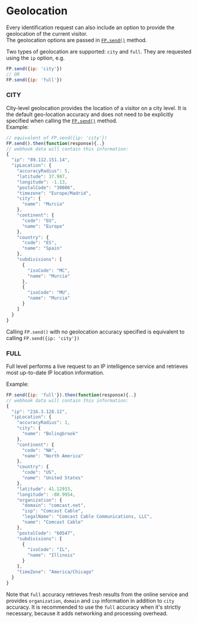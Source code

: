 # Geolocation

Every identification request can also include an option to provide the geolocation of the current visitor.  
The geolocation options are passed in [`FP.send()`](https://app.gitbook.com/@fpjs/s/pro/v/2.2.0/js-agent#send-options) method.

Two types of geolocation are supported: `city` and `full`. They are requested using the `ip` option, e.g. 

```javascript
FP.send({ip: 'city'})
// OR
FP.send({ip: 'full'})
```

### CITY

City-level geolocation provides the location of a visitor on a city level. It is the default geo-location accuracy and does not need to be explicitly specified when calling the [`FP.send()`](https://app.gitbook.com/@fpjs/s/pro/v/2.2.0/js-agent#send-options) method.  
Example:

```javascript
// equivalent of FP.send({ip: 'city'})
FP.send().then(function(response){..}
// webhook data will contain this information:
{
  "ip": "89.112.151.14",
  "ipLocation": {
    "accuracyRadius": 5,
    "latitude": 37.987,
    "longitude": -1.13,
    "postalCode": "30006",
    "timezone": "Europe/Madrid",
    "city": {
      "name": "Murcia"
    },
    "continent": {
      "code": "EU",
      "name": "Europe"
    },
    "country": {
      "code": "ES",
      "name": "Spain"
    },
    "subdivisions": [
      {
        "isoCode": "MC",
        "name": "Murcia"
      },
      {
        "isoCode": "MU",
        "name": "Murcia"
      }
    ]
  }
}
```

Calling `FP.send()` with no geolocation accuracy specified is equivalent to calling `FP.send({ip: 'city'})`

### FULL

Full level performs a live request to an IP intelligence service and retrieves most up-to-date IP location information.

Example:

```javascript
FP.send({ip: 'full'}).then(function(response){..}
// webhook data will contain this information:
{
  "ip": "216.3.128.12",
  "ipLocation": {
    "accuracyRadius": 1,
    "city": {
      "name": "Bolingbrook"
    },
    "continent": {
      "code": "NA",
      "name": "North America"
    },
    "country": {
      "code": "US",
      "name": "United States"
    },
    "latitude": 41.12933,
    "longitude": -88.9954,
    "organization": {
      "domain": "comcast.net",
      "isp": "Comcast Cable",
      "legalName": "Comcast Cable Communications, LLC",
      "name": "Comcast Cable"
    },
    "postalCode": "60547",
    "subdivisions": [
      {
        "isoCode": "IL",
        "name": "Illinois"
      }
    ],
    "timeZone": "America/Chicago"
  }
}
```

Note that `full` accuracy retrieves fresh results from the online service and provides `organization`, `domain` and `isp` information in addition to `city` accuracy. It is recommended to use the `full` accuracy when it's strictly necessary, because it adds networking and processing overhead.

